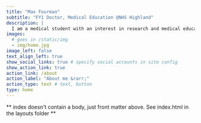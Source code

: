 ```yaml
---
title: "Max Fourman"
subtitle: "FY1 Doctor, Medical Education @NHS Highland"
description: |
  I am a medical student with an interest in research and medical education. In July 2022 I will start a Specialised Foundation Programme undertaking a medical education-themed post based in Raigmore, Inverness. I completed my MBChB and intercalated BMedSci at the University of Edinburgh. In my spare time I pursue outdoor sports such as hiking, climbing and mountaineering at an amateur level - I also enjoy thinking and writing about these pursuits. 
images:
  # goes in /static/img
  - img/home.jpg
image_left: false
text_align_left: true
show_social_links: true # specify social accounts in site config
show_action_link: true
action_link: /about
action_label: "About me &rarr;"
action_type: text # text, button
type: home
---
```


** index doesn't contain a body, just front matter above.
See index.html in the layouts folder **
